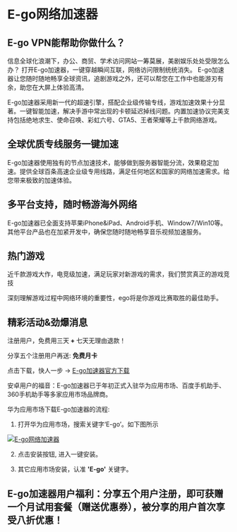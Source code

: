 <h1>E-go网络加速器</h1>



<h2>E-go VPN能帮助你做什么？</h2>

信息全球化浪潮下，办公、商贸、学术访问网站一筹莫展，美剧娱乐处处受限怎么办？
打开E-go加速器，一键穿越瞬间互联，网络访问限制统统消失。
E-go加速器让您随时随地畅享全球资讯，追剧游戏之外，还可以帮您在工作中也能游刃有余，助您在大屏上体验高清。


E-go加速器采用新一代的超速引擎，搭配企业级传输专线，游戏加速效果十分显著。一键智能加速，解决手游中常出现的卡顿延迟掉线问题。内置加速协议完美支持包括绝地求生、使命召唤、彩虹六号、GTA5、王者荣耀等上千款网络游戏。






<h2>全球优质专线服务一键加速</h2>

E-go加速器使用独有的节点加速技术，能够做到服务器智能分流，效果稳定加速。提供全球百条高速企业级专用线路，满足任何地区和国家的网络加速需求。给您带来极致的加速体验。






<h2>多平台支持，随时畅游海外网络</h2>

E-go加速器已全面支持苹果iPhone&iPad、Android手机、Window7/Win10等。其他平台产品也在加紧开发中，确保您随时随地畅享音乐视频加速服务。





<h2>热门游戏</h2>

近千款游戏大作，电竞级加速，满足玩家对新游戏的需求，我们赞赏真正的游戏竞技

深刻理解游戏过程中网络环境的重要性，ego将是你游戏比赛取胜的最佳助手。







<h2>精彩活动&劲爆消息</h2>


注册用户，免费用三天<strong> + </strong>七天无理由退款！

分享五个注册用户再送: <strong>免费月卡</strong>






点击下载，快人一步 -> <a href="http://moredless.com/" target="_blank">E-go加速器官方下载</a>




安卓用户的福音：E-go加速器已于年初正式入驻华为应用市场、百度手机助手、360手机助手等多家应用市场品牌商。






华为应用市场下载E-go加速器的流程:

1. 打开华为应用市场，搜索关键字‘E-go’。如下图所示
<p><a target="_blank" rel="noopener noreferrer" href="https://user-images.githubusercontent.com/29272821/109922705-c2640300-7cf8-11eb-8ed6-5e6f7476c90f.png"><img src="https://user-images.githubusercontent.com/29272821/109922705-c2640300-7cf8-11eb-8ed6-5e6f7476c90f.png" alt="E-go网络加速器" title="E-go网络加速器下载" style="max-width:100%;"></a></p>


2. 点击安装按钮, 进入一键安装。

3. 其它应用市场安装，认准&nbsp;<strong>'E-go'</strong>&nbsp;关键字。



<h2>E-go加速器用户福利：分享五个用户注册，即可获赠一个月试用套餐（赠送优惠券），被分享的用户首次享受八折优惠！</h2>










